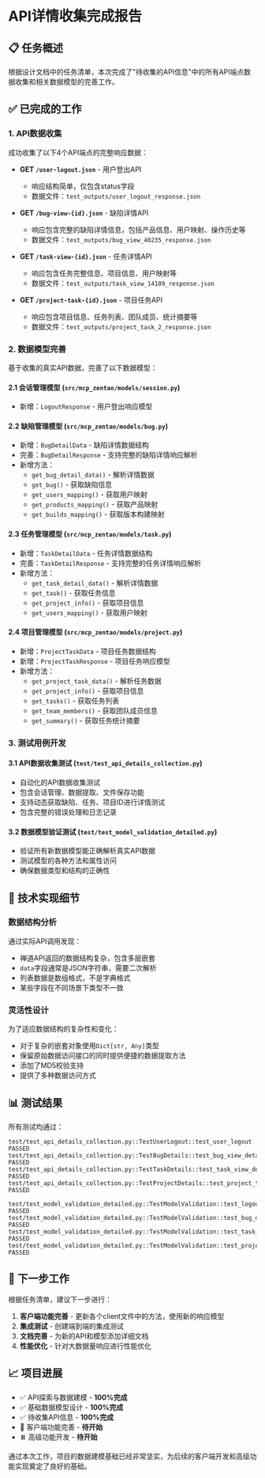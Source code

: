 # API详情收集完成报告

## 📋 任务概述

根据设计文档中的任务清单，本次完成了"待收集的API信息"中的所有API端点数据收集和相关数据模型的完善工作。

## ✅ 已完成的工作

### 1. API数据收集
成功收集了以下4个API端点的完整响应数据：

- **GET `/user-logout.json`** - 用户登出API
  - 响应结构简单，仅包含status字段
  - 数据文件：`test_outputs/user_logout_response.json`

- **GET `/bug-view-{id}.json`** - 缺陷详情API
  - 响应包含完整的缺陷详情信息，包括产品信息、用户映射、操作历史等
  - 数据文件：`test_outputs/bug_view_40235_response.json`

- **GET `/task-view-{id}.json`** - 任务详情API
  - 响应包含任务完整信息、项目信息、用户映射等
  - 数据文件：`test_outputs/task_view_14109_response.json`

- **GET `/project-task-{id}.json`** - 项目任务API
  - 响应包含项目信息、任务列表、团队成员、统计摘要等
  - 数据文件：`test_outputs/project_task_2_response.json`

### 2. 数据模型完善
基于收集的真实API数据，完善了以下数据模型：

#### 2.1 会话管理模型 (`src/mcp_zentao/models/session.py`)
- 新增：`LogoutResponse` - 用户登出响应模型

#### 2.2 缺陷管理模型 (`src/mcp_zentao/models/bug.py`)
- 新增：`BugDetailData` - 缺陷详情数据结构
- 完善：`BugDetailResponse` - 支持完整的缺陷详情响应解析
- 新增方法：
  - `get_bug_detail_data()` - 解析详情数据
  - `get_bug()` - 获取缺陷信息
  - `get_users_mapping()` - 获取用户映射
  - `get_products_mapping()` - 获取产品映射
  - `get_builds_mapping()` - 获取版本构建映射

#### 2.3 任务管理模型 (`src/mcp_zentao/models/task.py`)
- 新增：`TaskDetailData` - 任务详情数据结构
- 完善：`TaskDetailResponse` - 支持完整的任务详情响应解析
- 新增方法：
  - `get_task_detail_data()` - 解析详情数据
  - `get_task()` - 获取任务信息
  - `get_project_info()` - 获取项目信息
  - `get_users_mapping()` - 获取用户映射

#### 2.4 项目管理模型 (`src/mcp_zentao/models/project.py`)
- 新增：`ProjectTaskData` - 项目任务数据结构
- 新增：`ProjectTaskResponse` - 项目任务响应模型
- 新增方法：
  - `get_project_task_data()` - 解析任务数据
  - `get_project_info()` - 获取项目信息
  - `get_tasks()` - 获取任务列表
  - `get_team_members()` - 获取团队成员信息
  - `get_summary()` - 获取任务统计摘要

### 3. 测试用例开发

#### 3.1 API数据收集测试 (`test/test_api_details_collection.py`)
- 自动化的API数据收集测试
- 包含会话管理、数据提取、文件保存功能
- 支持动态获取缺陷、任务、项目ID进行详情测试
- 包含完整的错误处理和日志记录

#### 3.2 数据模型验证测试 (`test/test_model_validation_detailed.py`)
- 验证所有新数据模型能正确解析真实API数据
- 测试模型的各种方法和属性访问
- 确保数据类型和结构的正确性

## 🔧 技术实现细节

### 数据结构分析
通过实际API调用发现：
- 禅道API返回的数据结构复杂，包含多层嵌套
- `data`字段通常是JSON字符串，需要二次解析
- 列表数据是数组格式，不是字典格式
- 某些字段在不同场景下类型不一致

### 灵活性设计
为了适应数据结构的复杂性和变化：
- 对于复杂的嵌套对象使用`Dict[str, Any]`类型
- 保留原始数据访问接口的同时提供便捷的数据提取方法
- 添加了MD5校验支持
- 提供了多种数据访问方式

## 📊 测试结果

所有测试均通过：
```
test/test_api_details_collection.py::TestUserLogout::test_user_logout PASSED
test/test_api_details_collection.py::TestBugDetails::test_bug_view_details PASSED
test/test_api_details_collection.py::TestTaskDetails::test_task_view_details PASSED
test/test_api_details_collection.py::TestProjectDetails::test_project_task_details PASSED

test/test_model_validation_detailed.py::TestModelValidation::test_logout_response_model PASSED
test/test_model_validation_detailed.py::TestModelValidation::test_bug_detail_response_model PASSED
test/test_model_validation_detailed.py::TestModelValidation::test_task_detail_response_model PASSED
test/test_model_validation_detailed.py::TestModelValidation::test_project_task_response_model PASSED
```

## 🎯 下一步工作

根据任务清单，建议下一步进行：

1. **客户端功能完善** - 更新各个client文件中的方法，使用新的响应模型
2. **集成测试** - 创建端到端的集成测试
3. **文档完善** - 为新的API和模型添加详细文档
4. **性能优化** - 针对大数据量响应进行性能优化

## 📈 项目进展

- ✅ API探索与数据建模 - **100%完成**
- ✅ 基础数据模型设计 - **100%完成**  
- ✅ 待收集API信息 - **100%完成**
- 🔄 客户端功能完善 - **待开始**
- ⏸️ 高级功能开发 - **待开始**

通过本次工作，项目的数据建模基础已经非常坚实，为后续的客户端开发和高级功能实现奠定了良好的基础。
